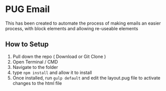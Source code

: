 # PUG Email

This has been created to automate the process of making emails an easier process, with block elements and allowing re-useable elements

## How to Setup

1. Pull down the repo ( Download or Git Clone )
2. Open Terminal / CMD
3. Navigate to the folder
4. type ```npm install``` and allow it to install
5. Once installed, run ```gulp default``` and edit the layout.pug file to activate changes to the html file
